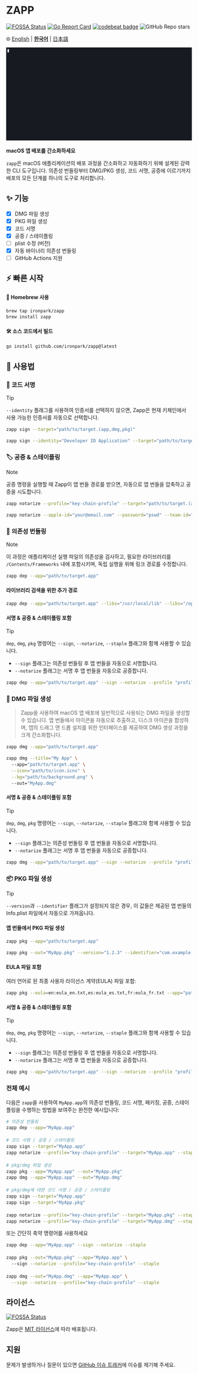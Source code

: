 # ZAPP
[![FOSSA Status](https://app.fossa.com/api/projects/git%2Bgithub.com%2Fironpark%2Fzapp.svg?type=shield&issueType=license)](https://app.fossa.com/projects/git%2Bgithub.com%2Fironpark%2Fzapp?ref=badge_shield&issueType=license)
[![Go Report Card](https://goreportcard.com/badge/github.com/ironpark/zapp)](https://goreportcard.com/report/github.com/ironpark/zapp)
[![codebeat badge](https://codebeat.co/badges/6b004587-036c-4324-bc97-c2e76d58b474)](https://codebeat.co/projects/github-com-ironpark-zapp-main)
![GitHub Repo stars](https://img.shields.io/github/stars/ironpark/zapp)


🌐 [English](README.md) | [**한국어**](README.ko.md) | [日本語](README.ja.md)

![asd](/docs/demo.gif)

**macOS 앱 배포를 간소화하세요**

`zapp`은 macOS 애플리케이션의 배포 과정을 간소화하고 자동화하기 위해 설계된 강력한 CLI 도구입니다. 의존성 번들링부터 DMG/PKG 생성, 코드 서명, 공증에 이르기까지 배포의 모든 단계를 하나의 도구로 처리합니다.

## ✨ 기능

- [x] DMG 파일 생성
- [x] PKG 파일 생성
- [x] 코드 서명
- [x] 공증 / 스테이플링
- [ ] plist 수정 (버전)
- [x] 자동 바이너리 의존성 번들링
- [ ] GitHub Actions 지원

## ⚡️ 빠른 시작
#### 🍺 Homebrew 사용
```bash
brew tap ironpark/zapp
brew install zapp
```

#### 🛠️ 소스 코드에서 빌드

```bash
go install github.com/ironpark/zapp@latest
```

## 📖 사용법
### 🔏 코드 서명

> [!TIP]
>
> `--identity` 플래그를 사용하여 인증서를 선택하지 않으면, Zapp은 현재 키체인에서 사용 가능한 인증서를 자동으로 선택합니다.

```bash
zapp sign --target="path/to/target.(app,dmg,pkg)"
```
```bash
zapp sign --identity="Developer ID Application" --target="path/to/target.(app,dmg,pkg)"
```

### 🏷️ 공증 & 스테이플링
> [!NOTE]
>
> 공증 명령을 실행할 때 Zapp이 앱 번들 경로를 받으면, 자동으로 앱 번들을 압축하고 공증을 시도합니다.

```bash
zapp notarize --profile="key-chain-profile" --target="path/to/target.(app,dmg,pkg)" --staple
```

```bash
zapp notarize --apple-id="your@email.com" --password="pswd" --team-id="XXXXX" --target="path/to/target.(app,dmg,pkg)" --staple
```

### 🔗 의존성 번들링
> [!NOTE]
>
> 이 과정은 애플리케이션 실행 파일의 의존성을 검사하고, 필요한 라이브러리를 `/Contents/Frameworks` 내에 포함시키며, 독립 실행을 위해 링크 경로를 수정합니다.

```bash
zapp dep --app="path/to/target.app"
```
#### 라이브러리 검색을 위한 추가 경로
```bash
zapp dep --app="path/to/target.app" --libs="/usr/local/lib" --libs="/opt/homebrew/Cellar/ffmpeg/7.0.2/lib"
```
#### 서명 & 공증 & 스테이플링 포함
> [!TIP]
>
> `dep`, `dmg`, `pkg` 명령어는 `--sign`, `--notarize`, `--staple` 플래그와 함께 사용할 수 있습니다.
> - `--sign` 플래그는 의존성 번들링 후 앱 번들을 자동으로 서명합니다.
> - `--notarize` 플래그는 서명 후 앱 번들을 자동으로 공증합니다.

```bash
zapp dep --app="path/to/target.app" --sign --notarize --profile "profile" --staple
```

### 💽 DMG 파일 생성

> Zapp을 사용하여 macOS 앱 배포에 일반적으로 사용되는 DMG 파일을 생성할 수 있습니다.
> 앱 번들에서 아이콘을 자동으로 추출하고, 디스크 아이콘을 합성하며, 앱의 드래그 앤 드롭 설치를 위한 인터페이스를 제공하여 DMG 생성 과정을 크게 간소화합니다.

```bash
zapp dmg --app="path/to/target.app"
```

```bash
zapp dmg --title="My App" \ 
  --app="path/to/target.app" \
  --icon="path/to/icon.icns" \
  --bg="path/to/background.png" \ 
  --out="MyApp.dmg"
```
#### 서명 & 공증 & 스테이플링 포함
> [!TIP]
>
> `dep`, `dmg`, `pkg` 명령어는 `--sign`, `--notarize`, `--staple` 플래그와 함께 사용할 수 있습니다.
> - `--sign` 플래그는 의존성 번들링 후 앱 번들을 자동으로 서명합니다.
> - `--notarize` 플래그는 서명 후 앱 번들을 자동으로 공증합니다.

```bash
zapp dmg --app="path/to/target.app" --sign --notarize --profile "profile" --staple
```

### 📦 PKG 파일 생성

> [!TIP]
>
> `--version`과 `--identifier` 플래그가 설정되지 않은 경우, 이 값들은 제공된 앱 번들의 Info.plist 파일에서 자동으로 가져옵니다.

#### 앱 번들에서 PKG 파일 생성
```bash
zapp pkg --app="path/to/target.app"
```

```bash
zapp pkg --out="MyApp.pkg" --version="1.2.3" --identifier="com.example.myapp" --app="path/to/target.app"
```

#### EULA 파일 포함

여러 언어로 된 최종 사용자 라이선스 계약(EULA) 파일 포함:

```bash
zapp pkg --eula=en:eula_en.txt,es:eula_es.txt,fr:eula_fr.txt --app="path/to/target.app" 
```
#### 서명 & 공증 & 스테이플링 포함
> [!TIP]
>
> `dep`, `dmg`, `pkg` 명령어는 `--sign`, `--notarize`, `--staple` 플래그와 함께 사용할 수 있습니다.
> - `--sign` 플래그는 의존성 번들링 후 앱 번들을 자동으로 서명합니다.
> - `--notarize` 플래그는 서명 후 앱 번들을 자동으로 공증합니다.

```bash
zapp pkg --app="path/to/target.app" --sign --notarize --profile "profile" --staple
```

### 전체 예시
다음은 `zapp`을 사용하여 `MyApp.app`의 의존성 번들링, 코드 서명, 패키징, 공증, 스테이플링을 수행하는 방법을 보여주는 완전한 예시입니다:

```bash
# 의존성 번들링
zapp dep --app="MyApp.app"

# 코드 서명 / 공증 / 스테이플링
zapp sign --target="MyApp.app"
zapp notarize --profile="key-chain-profile" --target="MyApp.app" --staple

# pkg/dmg 파일 생성
zapp pkg --app="MyApp.app" --out="MyApp.pkg"
zapp dmg --app="MyApp.app" --out="MyApp.dmg"

# pkg/dmg에 대한 코드 서명 / 공증 / 스테이플링
zapp sign --target="MyApp.app"
zapp sign --target="MyApp.pkg"

zapp notarize --profile="key-chain-profile" --target="MyApp.pkg" --staple
zapp notarize --profile="key-chain-profile" --target="MyApp.dmg" --staple
```
또는 간단히 축약 명령어를 사용하세요
```bash
zapp dep --app="MyApp.app" --sign --notarize --staple

zapp pkg --out="MyApp.pkg" --app="MyApp.app" \ 
  --sign --notarize --profile="key-chain-profile" --staple

zapp dmg --out="MyApp.dmg" --app="MyApp.app" \
  --sign --notarize --profile="key-chain-profile" --staple
```

## 라이선스
[![FOSSA Status](https://app.fossa.com/api/projects/git%2Bgithub.com%2Fironpark%2Fzapp.svg?type=large&issueType=license)](https://app.fossa.com/projects/git%2Bgithub.com%2Fironpark%2Fzapp?ref=badge_large&issueType=license)

Zapp은 [MIT 라이선스](LICENSE)에 따라 배포됩니다.

## 지원

문제가 발생하거나 질문이 있으면 [GitHub 이슈 트래커](https://github.com/ironpark/zapp/issues)에 이슈를 제기해 주세요.